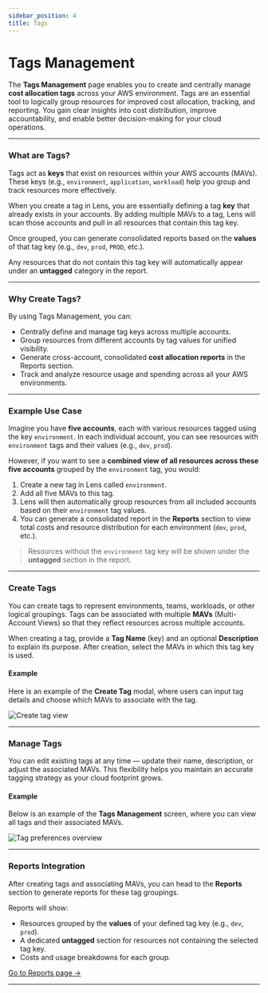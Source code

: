 ```yaml
---
sidebar_position: 4
title: Tags
---
```


# Tags Management

The **Tags Management** page enables you to create and centrally manage **cost allocation tags** across your AWS environment. Tags are an essential tool to logically group resources for improved cost allocation, tracking, and reporting. You gain clear insights into cost distribution, improve accountability, and enable better decision-making for your cloud operations.

---

### What are Tags?

Tags act as **keys** that exist on resources within your AWS accounts (MAVs). These keys (e.g., `environment`, `application`, `workload`) help you group and track resources more effectively.  

When you create a tag in Lens, you are essentially defining a tag **key** that already exists in your accounts. By adding multiple MAVs to a tag, Lens will scan those accounts and pull in all resources that contain this tag key.  

Once grouped, you can generate consolidated reports based on the **values** of that tag key (e.g., `dev`, `prod`, `PROD`, etc.).  

Any resources that do not contain this tag key will automatically appear under an **untagged** category in the report.

---

### Why Create Tags?

By using Tags Management, you can:

- Centrally define and manage tag keys across multiple accounts.
- Group resources from different accounts by tag values for unified visibility.
- Generate cross-account, consolidated **cost allocation reports** in the Reports section.
- Track and analyze resource usage and spending across all your AWS environments.

---

### Example Use Case

Imagine you have **five accounts**, each with various resources tagged using the key `environment`. In each individual account, you can see resources with `environment` tags and their values (e.g., `dev`, `prod`).  

However, if you want to see a **combined view of all resources across these five accounts** grouped by the `environment` tag, you would:

1. Create a new tag in Lens called `environment`.
2. Add all five MAVs to this tag.
3. Lens will then automatically group resources from all included accounts based on their `environment` tag values.
4. You can generate a consolidated report in the **Reports** section to view total costs and resource distribution for each environment (`dev`, `prod`, etc.).

> Resources without the `environment` tag key will be shown under the **untagged** section in the report.

---

### Create Tags

You can create tags to represent environments, teams, workloads, or other logical groupings. Tags can be associated with multiple **MAVs** (Multi-Account Views) so that they reflect resources across multiple accounts.

When creating a tag, provide a **Tag Name** (key) and an optional **Description** to explain its purpose. After creation, select the MAVs in which this tag key is used.

#### Example

Here is an example of the **Create Tag** modal, where users can input tag details and choose which MAVs to associate with the tag.

<div style={{ textAlign: 'center' }}>
  <img src="/img/preferences/preferences-tag-create.png" alt="Create tag view" />
</div>

---

### Manage Tags

You can edit existing tags at any time — update their name, description, or adjust the associated MAVs. This flexibility helps you maintain an accurate tagging strategy as your cloud footprint grows.

#### Example

Below is an example of the **Tags Management** screen, where you can view all tags and their associated MAVs.

<div style={{ textAlign: 'center' }}>
  <img src="/img/preferences/preferences-tag-overview.png" alt="Tag preferences overview" />
</div>

---

### Reports Integration

After creating tags and associating MAVs, you can head to the **Reports** section to generate reports for these tag groupings.  

Reports will show:

- Resources grouped by the **values** of your defined tag key (e.g., `dev`, `prod`).
- A dedicated **untagged** section for resources not containing the selected tag key.
- Costs and usage breakdowns for each group.

[Go to Reports page →](../reports)

---
